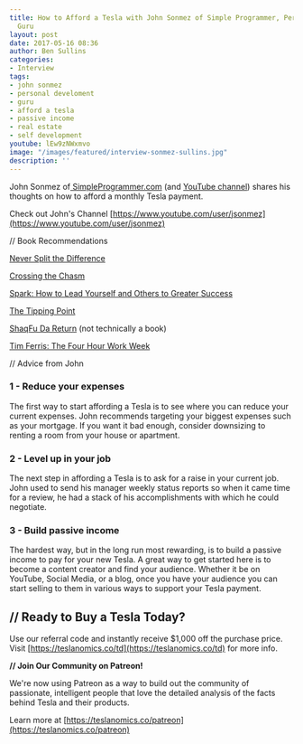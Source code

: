 ```yaml
---
title: How to Afford a Tesla with John Sonmez of Simple Programmer, Personal Development
  Guru
layout: post
date: 2017-05-16 08:36
author: Ben Sullins
categories:
- Interview
tags:
- john sonmez
- personal develoment
- guru
- afford a tesla
- passive income
- real estate
- self development
youtube: lEw9zNWxmvo
image: "/images/featured/interview-sonmez-sullins.jpg"
description: ''
---
```



John Sonmez of[ SimpleProgrammer.com](SimpleProgrammer.com) (and [YouTube channel](https://www.youtube.com/user/jsonmez)) shares his thoughts on how to afford a monthly Tesla payment.

Check out John's Channel [https://www.youtube.com/user/jsonmez](https://www.youtube.com/user/jsonmez)

// Book Recommendations

[Never Split the Difference](http://amzn.to/2r0pXSa)

[Crossing the Chasm](http://amzn.to/2q3FYJD)

[Spark: How to Lead Yourself and Others to Greater Success](http://amzn.to/2pkI48G)

[The Tipping Point](http://amzn.to/2r2EQUT)

[ShaqFu Da Return](http://amzn.to/2q3tMbT) (not technically a book)

[Tim Ferris: The Four Hour Work Week](http://amzn.to/2r0zYP4)

// Advice from John

### 1 - Reduce your expenses

The first way to start affording a Tesla is to see where you can reduce your current expenses. John recommends targeting your biggest expenses such as your mortgage. If you want it bad enough, consider downsizing to renting a room from your house or apartment.

### 2 - Level up in your job

The next step in affording a Tesla is to ask for a raise in your current job. John used to send his manager weekly status reports so when it came time for a review, he had a stack of his accomplishments with which he could negotiate.

### 3 - Build passive income

The hardest way, but in the long run most rewarding, is to build a passive income to pay for your new Tesla. A great way to get started here is to become a content creator and find your audience. Whether it be on YouTube, Social Media, or a blog, once you have your audience you can start selling to them in various ways to support your Tesla payment.

## // Ready to Buy a Tesla Today?

Use our referral code and instantly receive $1,000 off the purchase price. Visit [https://teslanomics.co/td](https://teslanomics.co/td) for more info.

**// Join Our Community on Patreon!**

We're now using Patreon as a way to build out the community of passionate, intelligent people that love the detailed analysis of the facts behind Tesla and their products.

Learn more at [https://teslanomics.co/patreon](https://teslanomics.co/patreon)